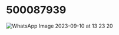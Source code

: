 # 500087939

![WhatsApp Image 2023-09-10 at 13 23 20](https://github.com/Ankush-Katiyar/500087939/assets/89477915/dbbaf5aa-49aa-4ab2-82bb-7691d1d4ca70)
